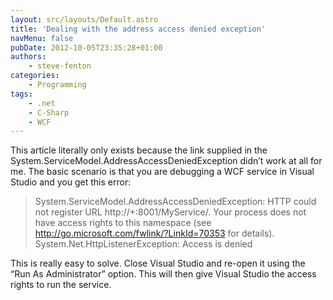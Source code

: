 ```yaml
---
layout: src/layouts/Default.astro
title: 'Dealing with the address access denied exception'
navMenu: false
pubDate: 2012-10-05T23:35:28+01:00
authors:
    - steve-fenton
categories:
    - Programming
tags:
    - .net
    - C-Sharp
    - WCF
---
```


This article literally only exists because the link supplied in the System.ServiceModel.AddressAccessDeniedException didn’t work at all for me. The basic scenario is that you are debugging a WCF service in Visual Studio and you get this error:

> System.ServiceModel.AddressAccessDeniedException: HTTP could not register URL http://+:8001/MyService/. Your process does not have access rights to this namespace (see http://go.microsoft.com/fwlink/?LinkId=70353 for details). 
> System.Net.HttpListenerException: Access is denied

This is really easy to solve. Close Visual Studio and re-open it using the “Run As Administrator” option. This will then give Visual Studio the access rights to run the service.